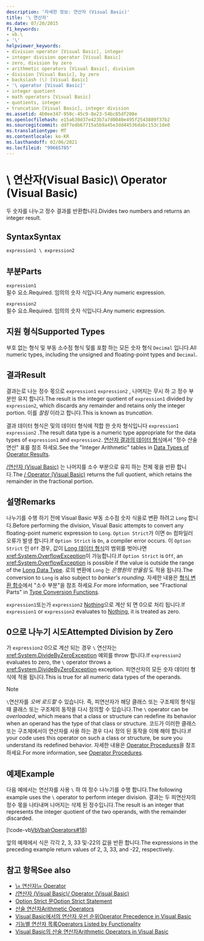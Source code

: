 ```yaml
---
description: '자세한 정보: 연산자 (Visual Basic)'
title: '\ 연산자'
ms.date: 07/20/2015
f1_keywords:
- vb.\
- '\'
helpviewer_keywords:
- division operator [Visual Basic], integer
- integer division operator [Visual Basic]
- zero, division by zero
- arithmetic operators [Visual Basic], division
- division [Visual Basic], by zero
- backslash (\) [Visual Basic]
- '\ operator [Visual Basic]'
- integer quotient
- math operators [Visual Basic]
- quotients, integer
- truncation [Visual Basic], integer division
ms.assetid: 4b0ee347-950c-45c9-8e23-54bc85df208e
ms.openlocfilehash: e15a630d37e423b7a7d0040e495f2543889f37b2
ms.sourcegitcommit: ddf7edb67715a5b9a45e3dd44536dabc153c1de0
ms.translationtype: MT
ms.contentlocale: ko-KR
ms.lasthandoff: 02/06/2021
ms.locfileid: "99665785"
---
```

# <a name="-operator-visual-basic"></a><span data-ttu-id="a91da-103">\ 연산자(Visual Basic)</span><span class="sxs-lookup"><span data-stu-id="a91da-103">\ Operator (Visual Basic)</span></span>

<span data-ttu-id="a91da-104">두 숫자를 나누고 정수 결과를 반환합니다.</span><span class="sxs-lookup"><span data-stu-id="a91da-104">Divides two numbers and returns an integer result.</span></span>  
  
## <a name="syntax"></a><span data-ttu-id="a91da-105">Syntax</span><span class="sxs-lookup"><span data-stu-id="a91da-105">Syntax</span></span>  
  
```vb  
expression1 \ expression2  
```  
  
## <a name="parts"></a><span data-ttu-id="a91da-106">부분</span><span class="sxs-lookup"><span data-stu-id="a91da-106">Parts</span></span>  

 `expression1`  
 <span data-ttu-id="a91da-107">필수 요소.</span><span class="sxs-lookup"><span data-stu-id="a91da-107">Required.</span></span> <span data-ttu-id="a91da-108">임의의 숫자 식입니다.</span><span class="sxs-lookup"><span data-stu-id="a91da-108">Any numeric expression.</span></span>  
  
 `expression2`  
 <span data-ttu-id="a91da-109">필수 요소.</span><span class="sxs-lookup"><span data-stu-id="a91da-109">Required.</span></span> <span data-ttu-id="a91da-110">임의의 숫자 식입니다.</span><span class="sxs-lookup"><span data-stu-id="a91da-110">Any numeric expression.</span></span>  
  
## <a name="supported-types"></a><span data-ttu-id="a91da-111">지원 형식</span><span class="sxs-lookup"><span data-stu-id="a91da-111">Supported Types</span></span>  

 <span data-ttu-id="a91da-112">부호 없는 형식 및 부동 소수점 형식 및를 포함 하는 모든 숫자 형식 `Decimal` 입니다.</span><span class="sxs-lookup"><span data-stu-id="a91da-112">All numeric types, including the unsigned and floating-point types and `Decimal`.</span></span>  
  
## <a name="result"></a><span data-ttu-id="a91da-113">결과</span><span class="sxs-lookup"><span data-stu-id="a91da-113">Result</span></span>  

 <span data-ttu-id="a91da-114">결과는로 나눈 정수 몫으로 `expression1` `expression2` , 나머지는 무시 하 고 정수 부분만 유지 합니다.</span><span class="sxs-lookup"><span data-stu-id="a91da-114">The result is the integer quotient of `expression1` divided by `expression2`, which discards any remainder and retains only the integer portion.</span></span> <span data-ttu-id="a91da-115">이를 *잘림* 이라고 합니다.</span><span class="sxs-lookup"><span data-stu-id="a91da-115">This is known as *truncation*.</span></span>  
  
 <span data-ttu-id="a91da-116">결과 데이터 형식은 및의 데이터 형식에 적합 한 숫자 형식입니다 `expression1` `expression2` .</span><span class="sxs-lookup"><span data-stu-id="a91da-116">The result data type is a numeric type appropriate for the data types of `expression1` and `expression2`.</span></span> <span data-ttu-id="a91da-117">[연산자 결과의 데이터 형식](data-types-of-operator-results.md)에서 "정수 산술 연산" 표를 참조 하세요.</span><span class="sxs-lookup"><span data-stu-id="a91da-117">See the "Integer Arithmetic" tables in [Data Types of Operator Results](data-types-of-operator-results.md).</span></span>  
  
 <span data-ttu-id="a91da-118">[/연산자 (Visual Basic)](floating-point-division-operator.md) 는 나머지를 소수 부분으로 유지 하는 전체 몫을 반환 합니다.</span><span class="sxs-lookup"><span data-stu-id="a91da-118">The [/ Operator (Visual Basic)](floating-point-division-operator.md) returns the full quotient, which retains the remainder in the fractional portion.</span></span>  
  
## <a name="remarks"></a><span data-ttu-id="a91da-119">설명</span><span class="sxs-lookup"><span data-stu-id="a91da-119">Remarks</span></span>  

 <span data-ttu-id="a91da-120">나누기를 수행 하기 전에 Visual Basic 부동 소수점 숫자 식을로 변환 하려고 `Long` 합니다.</span><span class="sxs-lookup"><span data-stu-id="a91da-120">Before performing the division, Visual Basic attempts to convert any floating-point numeric expression to `Long`.</span></span> <span data-ttu-id="a91da-121">`Option Strict`가 이면 `On` 컴파일러 오류가 발생 합니다.</span><span class="sxs-lookup"><span data-stu-id="a91da-121">If `Option Strict` is `On`, a compiler error occurs.</span></span> <span data-ttu-id="a91da-122">이 `Option Strict` 인 `Off` 경우, 값이 [Long 데이터 형식](../data-types/long-data-type.md)의 범위를 벗어나면<xref:System.OverflowException>이 가능합니다.</span><span class="sxs-lookup"><span data-stu-id="a91da-122">If `Option Strict` is `Off`, an <xref:System.OverflowException> is possible if the value is outside the range of the [Long Data Type](../data-types/long-data-type.md).</span></span> <span data-ttu-id="a91da-123">로의 변환에 `Long` 는 *은행원의 반올림* 도 적용 됩니다.</span><span class="sxs-lookup"><span data-stu-id="a91da-123">The conversion to `Long` is also subject to *banker's rounding*.</span></span> <span data-ttu-id="a91da-124">자세한 내용은 [형식 변환 함수](../functions/type-conversion-functions.md)에서 "소수 부분"을 참조 하세요.</span><span class="sxs-lookup"><span data-stu-id="a91da-124">For more information, see "Fractional Parts" in [Type Conversion Functions](../functions/type-conversion-functions.md).</span></span>  
  
 <span data-ttu-id="a91da-125">`expression1`또는가 `expression2` [Nothing](../nothing.md)으로 계산 되 면 0으로 처리 됩니다.</span><span class="sxs-lookup"><span data-stu-id="a91da-125">If `expression1` or `expression2` evaluates to [Nothing](../nothing.md), it is treated as zero.</span></span>  
  
## <a name="attempted-division-by-zero"></a><span data-ttu-id="a91da-126">0으로 나누기 시도</span><span class="sxs-lookup"><span data-stu-id="a91da-126">Attempted Division by Zero</span></span>  

 <span data-ttu-id="a91da-127">가 `expression2` 0으로 계산 되는 경우 `\` 연산자는 <xref:System.DivideByZeroException> 예외를 throw 합니다.</span><span class="sxs-lookup"><span data-stu-id="a91da-127">If `expression2` evaluates to zero, the `\` operator throws a <xref:System.DivideByZeroException> exception.</span></span> <span data-ttu-id="a91da-128">피연산자의 모든 숫자 데이터 형식에 적용 됩니다.</span><span class="sxs-lookup"><span data-stu-id="a91da-128">This is true for all numeric data types of the operands.</span></span>  
  
> [!NOTE]
> <span data-ttu-id="a91da-129">`\`연산자를 *오버 로드할* 수 있습니다. 즉, 피연산자가 해당 클래스 또는 구조체의 형식일 때 클래스 또는 구조체의 동작을 다시 정의할 수 있습니다.</span><span class="sxs-lookup"><span data-stu-id="a91da-129">The `\` operator can be *overloaded*, which means that a class or structure can redefine its behavior when an operand has the type of that class or structure.</span></span> <span data-ttu-id="a91da-130">코드가 이러한 클래스 또는 구조체에서이 연산자를 사용 하는 경우 다시 정의 된 동작을 이해 해야 합니다.</span><span class="sxs-lookup"><span data-stu-id="a91da-130">If your code uses this operator on such a class or structure, be sure you understand its redefined behavior.</span></span> <span data-ttu-id="a91da-131">자세한 내용은 [Operator Procedures](../../programming-guide/language-features/procedures/operator-procedures.md)을 참조하세요.</span><span class="sxs-lookup"><span data-stu-id="a91da-131">For more information, see [Operator Procedures](../../programming-guide/language-features/procedures/operator-procedures.md).</span></span>  
  
## <a name="example"></a><span data-ttu-id="a91da-132">예제</span><span class="sxs-lookup"><span data-stu-id="a91da-132">Example</span></span>  

 <span data-ttu-id="a91da-133">다음 예에서는 연산자를 사용 `\` 하 여 정수 나누기를 수행 합니다.</span><span class="sxs-lookup"><span data-stu-id="a91da-133">The following example uses the `\` operator to perform integer division.</span></span> <span data-ttu-id="a91da-134">결과는 두 피연산자의 정수 몫을 나타내며 나머지는 삭제 된 정수입니다.</span><span class="sxs-lookup"><span data-stu-id="a91da-134">The result is an integer that represents the integer quotient of the two operands, with the remainder discarded.</span></span>  
  
 [!code-vb[VbVbalrOperators#18](~/samples/snippets/visualbasic/VS_Snippets_VBCSharp/VbVbalrOperators/VB/Class1.vb#18)]  
  
 <span data-ttu-id="a91da-135">앞의 예제에서 식은 각각 2, 3, 33 및-22의 값을 반환 합니다.</span><span class="sxs-lookup"><span data-stu-id="a91da-135">The expressions in the preceding example return values of 2, 3, 33, and -22, respectively.</span></span>  
  
## <a name="see-also"></a><span data-ttu-id="a91da-136">참고 항목</span><span class="sxs-lookup"><span data-stu-id="a91da-136">See also</span></span>

- [<span data-ttu-id="a91da-137">\\= 연산자</span><span class="sxs-lookup"><span data-stu-id="a91da-137">\\= Operator</span></span>](integer-division-assignment-operator.md)
- [<span data-ttu-id="a91da-138">/연산자 (Visual Basic)</span><span class="sxs-lookup"><span data-stu-id="a91da-138">/ Operator (Visual Basic)</span></span>](floating-point-division-operator.md)
- [<span data-ttu-id="a91da-139">Option Strict 문</span><span class="sxs-lookup"><span data-stu-id="a91da-139">Option Strict Statement</span></span>](../statements/option-strict-statement.md)
- [<span data-ttu-id="a91da-140">산술 연산자</span><span class="sxs-lookup"><span data-stu-id="a91da-140">Arithmetic Operators</span></span>](arithmetic-operators.md)
- [<span data-ttu-id="a91da-141">Visual Basic에서의 연산자 우선 순위</span><span class="sxs-lookup"><span data-stu-id="a91da-141">Operator Precedence in Visual Basic</span></span>](operator-precedence.md)
- [<span data-ttu-id="a91da-142">기능별 연산자 목록</span><span class="sxs-lookup"><span data-stu-id="a91da-142">Operators Listed by Functionality</span></span>](operators-listed-by-functionality.md)
- [<span data-ttu-id="a91da-143">Visual Basic의 산술 연산자</span><span class="sxs-lookup"><span data-stu-id="a91da-143">Arithmetic Operators in Visual Basic</span></span>](../../programming-guide/language-features/operators-and-expressions/arithmetic-operators.md)
